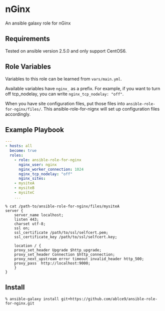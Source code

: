 nGinx
=========

An ansible galaxy role for nGinx

Requirements
------------

Tested on ansible version 2.5.0 and only support CentOS6.

Role Variables
--------------

Variables to this role can be learned from `vars/main.yml`.

Available variables have `nginx_` as a prefix. For example, if you want to turn off tcp_nodelay, you can write `nginx_tcp_nodelay: "off"`.

When you have site configuration files, put those files into `ansible-role-for-nginx/files/`. This ansible-role-for-nignx will set up configuration files accordingly.

Example Playbook
----------------
```yaml
---
- hosts: all
  become: true
  roles:
    - role: ansible-role-for-nginx
      nginx_user: nginx
      nginx_worker_connection: 1024
      nginx_tcp_nodelay: "off"
      nginx_sites:
	- mysiteA
	- mysiteB
	- mysiteC
	...

```
```console
% cat /path-to/ansible-role-for-nginx/files/mysiteA
server {
    server_name localhost;
    listen 443;
    charset utf-8;
    ssl on;
    ssl_certificate /path/to/ssl/selfcert.pem;
    ssl_certificate_key /path/to/ssl/selfcert.key;

    location / {
	proxy_set_header Upgrade $http_upgrade;
	proxy_set_header Connection $http_connection;
	proxy_next_upstream error timeout invalid_header http_500;
	proxy_pass  http://localhost:9000;
    }
}
```

Install
----------------
```console
% ansible-galaxy install git+https://github.com/ablce9/ansible-role-for-nginx.git
```
